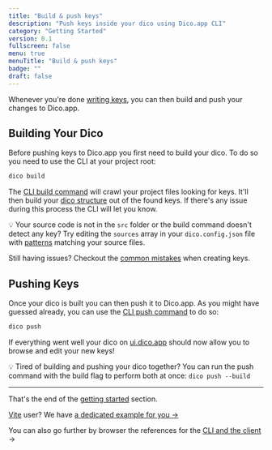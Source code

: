 ```yaml
---
title: "Build & push keys"
description: "Push keys inside your dico using Dico.app CLI"
category: "Getting Started"
version: 0.1
fullscreen: false
menu: true
menuTitle: "Build & push keys"
badge: ""
draft: false
---
```


Whenever you're done [writing keys](/writing-keys), you can then build and push your changes to Dico.app.

## Building Your Dico

Before pushing keys to Dico.app you first need to build your dico. To do so you need to use the CLI at your project root:

```bash
dico build
```

The [CLI build command](/references/cli#build) will crawl your project files looking for keys. It'll then build your [dico structure](/references/glossary#structure) out of the found keys. If there's any issue during this process the CLI will let you know.

<d-alert type="info">

💡 Your source code is not in the `src` folder or the build command doesn't detect any key? Try editing the `sources` array in your `dico.config.json` file with [patterns](https://github.com/isaacs/minimatch#usage) matching your source files.

Still having issues? Checkout the [common mistakes](/writing-keys#common-mistakes) when creating keys.

</d-alert>

## Pushing Keys

Once your dico is built you can then push it to Dico.app. As you might have guessed already, you can use the [CLI push command](/references/cli#push) to do so:

```bash
dico push
```

If everything went well your dico on [ui.dico.app](https://ui.dico.app) should now allow you to browse and edit your new keys!

<d-alert type="info">

💡 Tired of building and pushing your dico together? You can run the push command with the build flag to perform both at once: `dico push --build`

</d-alert>

---

That's the end of the [getting started](/) section.

[Vite](https://vitejs.dev) user? We have [a dedicated example for you ->](/guides/vite)

You can also go further by browser the references for the [CLI and the client](/references/cli) ->
